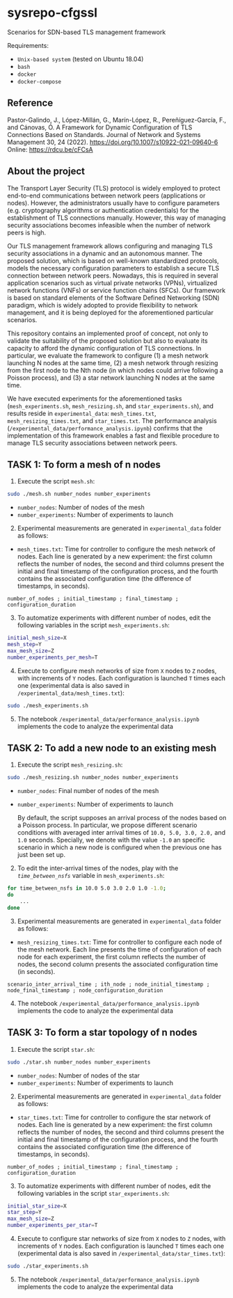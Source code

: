 # sysrepo-cfgssl
Scenarios for SDN-based TLS management framework


Requirements:
* ```Unix-based system``` (tested on Ubuntu 18.04)
* ```bash```
* ```docker```
* ```docker-compose```

## Reference

Pastor-Galindo, J., López-Millán, G., Marín-López, R., Pereñíguez-García, F., and Cánovas, Ó.
A Framework for Dynamic Configuration of TLS Connections Based on Standards. 
Journal of Network and Systems Management 30, 24 (2022). https://doi.org/10.1007/s10922-021-09640-6
Online: https://rdcu.be/cFCsA


## About the project

The Transport Layer Security (TLS) protocol is widely employed to protect end-to-end communications between network peers (applications or nodes). However, the administrators usually have to configure parameters (e.g. cryptography algorithms or authentication credentials) for the establishment of TLS connections manually. However, this way of managing security associations becomes infeasible when the number of network peers is high.

Our TLS management framework allows configuring and managing TLS security associations in a dynamic and an autonomous manner. The proposed solution, which is based on well-known standardized protocols, models the necessary configuration parameters to establish a secure TLS connection between network peers. Nowadays, this is required in several application scenarios such as virtual private networks (VPNs), virtualized network functions (VNFs) or service function chains (SFCs). Our framework is based on standard elements of the Software Defined Networking (SDN) paradigm, which is widely adopted to provide flexibility to network management, and it is being deployed for the aforementioned particular scenarios.

This repository contains an implemented proof of concept, not only to validate the suitability of the proposed solution but also to evaluate its capacity to afford the dynamic configuration of TLS connections. In particular, we evaluate the framework to configure (1) a mesh network launching N nodes at the same time, (2) a mesh network through resizing from the first node to the Nth node (in which nodes could arrive following a Poisson process), and (3) a star network launching N nodes at the same time.

We have executed experiments for the aforementioned tasks (```mesh_experiments.sh```, ```mesh_resizing.sh```, and ```star_experiments.sh```), and results reside in ```experimental_data```: ```mesh_times.txt```, ```mesh_resizing_times.txt```, and ```star_times.txt```. The performance analysis (```/experimental_data/performance_analysis.ipynb```) confirms that the implementation of this framework enables a fast and flexible procedure to manage TLS security associations between network peers.

## TASK 1: To form a mesh of n nodes

1. Execute the script ```mesh.sh```:
```bash
sudo ./mesh.sh number_nodes number_experiments
```
* ```number_nodes```: Number of nodes of the mesh
* ```number_experiments```: Number of experiments to launch

2. Experimental measurements are generated in ```experimental_data``` folder as follows:
* ```mesh_times.txt```: Time for controller to configure the mesh network of nodes. Each line is generated by a new experiment: the first column reflects the number of nodes, the second and third columns present the initial and final timestamp of the configuration process, and the fourth contains the associated configuration time (the difference of timestamps, in seconds).
```csv
number_of_nodes ; initial_timestamp ; final_timestamp ; configuration_duration
```

3. To automatize experiments with different number of nodes, edit the following variables in the script ```mesh_experiments.sh```:
```bash
initial_mesh_size=X
mesh_step=Y
max_mesh_size=Z
number_experiments_per_mesh=T
```

4. Execute to configure mesh networks of size from ```X``` nodes to ```Z``` nodes, with increments of ```Y``` nodes. Each configuration is launched ```T``` times each one (experimental data is also saved in ```/experimental_data/mesh_times.txt```):
```bash
sudo ./mesh_experiments.sh
```

5. The notebook ```/experimental_data/performance_analysis.ipynb``` implements the code to analyze the experimental data


## TASK 2: To add a new node to an existing mesh

1. Execute the script ```mesh_resizing.sh```:
```bash
sudo ./mesh_resizing.sh number_nodes number_experiments
```
* ```number_nodes```: Final number of nodes of the mesh
* ```number_experiments```: Number of experiments to launch

  By default, the script supposes an arrival process of the nodes based on a Poisson process. In particular, we propose different scenario conditions with averaged inter arrival times of ```10.0, 5.0, 3.0, 2.0,``` and ```1.0``` seconds. Specially, we denote with the value ```-1.0``` an specific scenario in which a new node is configured when the previous one has just been set up.

2. To edit the inter-arrival times of the nodes, play with the _```time_between_nsfs```_ variable in ```mesh_experiments.sh```:
```bash
for time_between_nsfs in 10.0 5.0 3.0 2.0 1.0 -1.0;
do
    ...
done
```

3. Experimental measurements are generated in ```experimental_data``` folder as follows:
* ```mesh_resizing_times.txt```: Time for controller to configure each node of the mesh network. Each line presents the time of configuration of each node for each experiment, the first column reflects the number of nodes, the second column presents the associated configuration time (in seconds).

```csv
scenario_inter_arrival_time ; ith_node ; node_initial_timestamp ; node_final_timestamp ; node_configuration_duration
```

4. The notebook ```/experimental_data/performance_analysis.ipynb``` implements the code to analyze the experimental data


## TASK 3: To form a star topology of n nodes

1. Execute the script ```star.sh```:
```bash
sudo ./star.sh number_nodes number_experiments
```
* ```number_nodes```: Number of nodes of the star
* ```number_experiments```: Number of experiments to launch

2. Experimental measurements are generated in ```experimental_data``` folder as follows:
* ```star_times.txt```: Time for controller to configure the star network of nodes. Each line is generated by a new experiment: the first column reflects the number of nodes, the second and third columns present the initial and final timestamp of the configuration process, and the fourth contains the associated configuration time (the difference of timestamps, in seconds).
```csv
number_of_nodes ; initial_timestamp ; final_timestamp ; configuration_duration
```

3. To automatize experiments with different number of nodes, edit the following variables in the script ```star_experiments.sh```:
```bash
initial_star_size=X
star_step=Y
max_mesh_size=Z
number_experiments_per_star=T
```

4. Execute to configure star networks of size from ```X``` nodes to ```Z``` nodes, with increments of ```Y``` nodes. Each configuration is launched ```T``` times each one (experimental data is also saved in ```/experimental_data/star_times.txt```):
```bash
sudo ./star_experiments.sh
```

5. The notebook ```/experimental_data/performance_analysis.ipynb``` implements the code to analyze the experimental data
